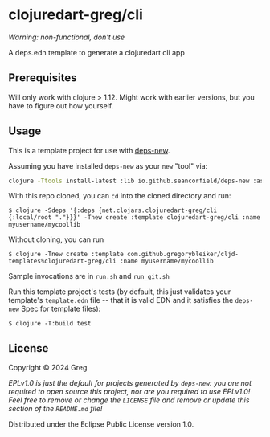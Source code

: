 # clojuredart-greg/cli

*Warning: non-functional, don't use*

A deps.edn template to generate a clojuredart cli app

## Prerequisites

Will only work with clojure > 1.12. Might work with earlier versions, but you have to figure out how yourself.

## Usage

This is a template project for use with [deps-new](https://github.com/seancorfield/deps-new).

Assuming you have installed `deps-new` as your `new` "tool" via:

```bash
clojure -Ttools install-latest :lib io.github.seancorfield/deps-new :as new
```

With this repo cloned, you can `cd` into the cloned directory and run:

    $ clojure -Sdeps '{:deps {net.clojars.clojuredart-greg/cli {:local/root "."}}}' -Tnew create :template clojuredart-greg/cli :name myusername/mycoollib

Without cloning, you can run

    $ clojure -Tnew create :template com.github.gregorybleiker/cljd-templates%clojuredart-greg/cli :name myusername/mycoollib

Sample invocations are in `run.sh` and `run_git.sh`


Run this template project's tests (by default, this just validates your template's `template.edn`
file -- that it is valid EDN and it satisfies the `deps-new` Spec for template files):

    $ clojure -T:build test

## License

Copyright © 2024 Greg

_EPLv1.0 is just the default for projects generated by `deps-new`: you are not_
_required to open source this project, nor are you required to use EPLv1.0!_
_Feel free to remove or change the `LICENSE` file and remove or update this_
_section of the `README.md` file!_

Distributed under the Eclipse Public License version 1.0.
